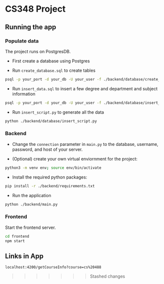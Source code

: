# CS348 Project

## Running the app

### Populate data

The project runs on PostgresDB.

- First create a database using Postgres

- Run `create_database.sql` to create tables
```bash
psql -p your_port -d your_db -U your_user -f ./backend/database/create_database.sql
```

- Run `insert_data.sql` to insert a few degree and department and subject information
```bash
psql -p your_port -d your_db -U your_user -f ./backend/database/insert_data.sql
```

- Run `insert_script.py` to generate all the data
```bash
python ./backend/database/insert_script.py
```

### Backend

- Change the `connection` parameter in `main.py` to the database, username, password, and host of your server.

- (Optional) create your own virtual enviornment for the project:
```bash
python3 -m venv env; source env/bin/activate
```

- Install the required python packages:
```bash
pip install -r ./backend/requirements.txt
```

- Run the application 
```bash
python ./backend/main.py
```

### Frontend

Start the frontend server.

```bash
cd frontend
npm start
```

## Links in App

```
localhost:4200/getCourseInfo?course=cs%20488
```
>>>>>>> Stashed changes
